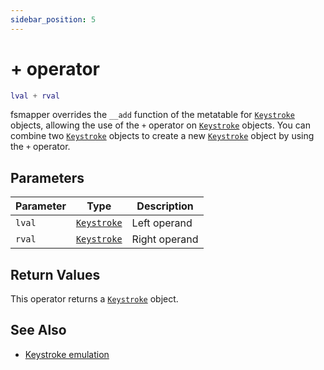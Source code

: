 ```yaml
---
sidebar_position: 5
---
```


# + operator

```lua
lval + rval
```

fsmapper overrides the `__add` function of the metatable for [`Keystroke`](/libs/mapper/Keystroke) objects, allowing the use of the `+` operator on [`Keystroke`](/libs/mapper/Keystroke) objects.
You can combine two [`Keystroke`](/libs/mapper/Keystroke) objects to create a new [`Keystroke`](/libs/mapper/Keystroke) object by using the `+` operator.

## Parameters
|Parameter|Type|Description|
|-|-|-|
|`lval`|[`Keystroke`](/libs/mapper/Keystroke)|Left operand
|`rval`|[`Keystroke`](/libs/mapper/Keystroke)|Right operand


## Return Values
This operator returns a [`Keystroke`](/libs/mapper/Keystroke) object.


## See Also
- [Keystroke emulation](/guide/input_emulation/#keystroke-emulation)
